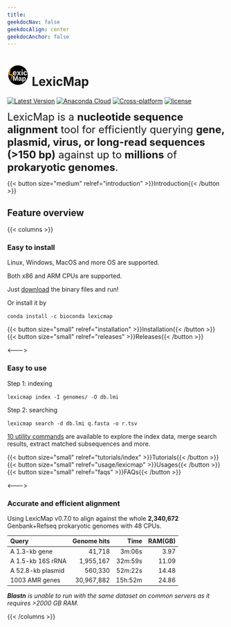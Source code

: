 ```yaml
---
title:
geekdocNav: false
geekdocAlign: center
geekdocAnchor: false
---
```

# <img src="logo.svg" width="50"/> LexicMap
<!-- markdownlint-capture -->
<!-- markdownlint-disable MD033 -->
<!-- markdownlint-restore -->

[![Latest Version](https://img.shields.io/github/release/shenwei356/LexicMap.svg?style=flat?maxAge=86400)](https://github.com/shenwei356/LexicMap/releases)
[![Anaconda Cloud](https://anaconda.org/bioconda/lexicmap/badges/version.svg)](https://anaconda.org/bioconda/lexicmap)
[![Cross-platform](https://img.shields.io/badge/platform-any-ec2eb4.svg?style=flat)](http://bioinf.shenwei.me/LexicMap/installation/)
[![license](https://img.shields.io/github/license/shenwei356/taxonkit.svg?maxAge=2592000)](https://github.com/shenwei356/taxonkit/blob/master/LICENSE)



<font size=5rem>LexicMap is a **nucleotide sequence alignment** tool for efficiently querying **gene, plasmid, virus, or long-read sequences (>150 bp)** against up to **millions** of **prokaryotic genomes**.</font>


{{< button size="medium" relref="introduction" >}}Introduction{{< /button >}}



## Feature overview

{{< columns >}}

### Easy to install

Linux, Windows, MacOS and more OS are supported.

Both x86 and ARM CPUs are supported.

Just [download](https://github.com/shenwei356/lexicmap/releases) the binary files and run!


Or install it by

    conda install -c bioconda lexicmap


{{< button size="small" relref="installation" >}}Installation{{< /button >}}
{{< button size="small" relref="releases" >}}Releases{{< /button >}}

<--->

### Easy to use

Step 1: indexing

    lexicmap index -I genomes/ -O db.lmi

Step 2: searching

    lexicmap search -d db.lmi q.fasta -o r.tsv

[10 utility commands](https://bioinf.shenwei.me/LexicMap/usage/utils/) are available
to explore the index data, merge search results, extract matched subsequences and more.

{{< button size="small" relref="tutorials/index" >}}Tutorials{{< /button >}}
{{< button size="small" relref="usage/lexicmap" >}}Usages{{< /button >}}
{{< button size="small" relref="faqs" >}}FAQs{{< /button >}}

<--->

### Accurate and efficient alignment

Using LexicMap v0.7.0 to align against the whole **2,340,672** Genbank+Refseq prokaryotic genomes with 48 CPUs.

|Query            |Genome hits|Time   |RAM(GB)|
|:----------------|----------:|------:|------:|
|A 1.3-kb gene    |41,718     |3m:06s |3.97   |
|A 1.5-kb 16S rRNA|1,955,167  |32m:59s|11.09  |
|A 52.8-kb plasmid|560,330    |52m:22s|14.48  |
|1003 AMR genes   |30,967,882 |15h:52m|24.86  |


***Blastn** is unable to run with the same dataset on common servers as it requires >2000 GB RAM*.


{{< /columns >}}

